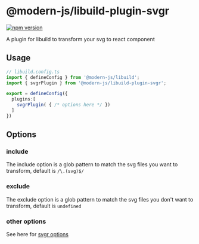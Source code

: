 # @modern-js/libuild-plugin-svgr
[![npm version](https://badge.fury.io/js/@modern-js%2Flibuild-plugin-svgr.svg)](https://www.npmjs.com/package/@modern-js/libuild-plugin-svgr)

A plugin for libuild to transform your svg to react component

## Usage

```ts
// libuild.config.ts
import { defineConfig } from '@modern-js/libuild';
import { svgrPlugin } from '@modern-js/libuild-plugin-svgr';

export = defineConfig({
  plugins:[
    svgrPlugin( { /* options here */ })
  ]
})
```

## Options

### include
The include option is a glob pattern to match the svg files you want to transform, default is `/\.(svg)$/`

### exclude
The exclude option is a glob pattern to match the svg files you don't want to transform, default is `undefined`

### other options

See here for [svgr options](https://react-svgr.com/docs/options/)